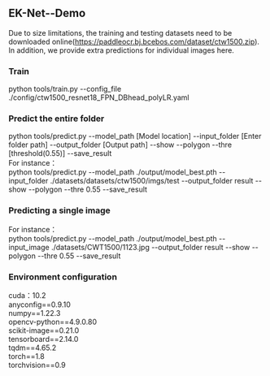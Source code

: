 ## EK-Net--Demo
Due to size limitations, the training and testing datasets need to be downloaded online(https://paddleocr.bj.bcebos.com/dataset/ctw1500.zip). In addition, we provide extra predictions for individual images here. 


### Train
python tools/train.py --config_file ./config/ctw1500_resnet18_FPN_DBhead_polyLR.yaml

### Predict the entire folder

python tools/predict.py --model_path [Model location]  --input_folder [Enter folder path] --output_folder [Output path] --show --polygon --thre [threshold(0.55)]   --save_result  
For instance：  
python tools/predict.py --model_path ./output/model_best.pth  --input_folder ./datasets/datasets/ctw1500/imgs/test --output_folder result --show --polygon --thre 0.55 --save_result  


### Predicting a single image
For instance：  
python tools/predict.py --model_path ./output/model_best.pth  --input_image ./datasets/CWT1500/1123.jpg --output_folder result --show --polygon --thre 0.55 --save_result  


### Environment configuration
cuda：10.2  
anyconfig==0.9.10  
numpy==1.22.3  
opencv-python==4.9.0.80  
scikit-image==0.21.0  
tensorboard==2.14.0  
tqdm==4.65.2  
torch==1.8  
torchvision==0.9  

